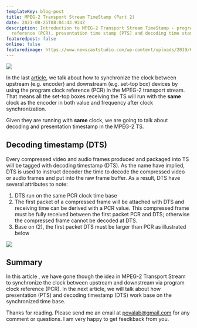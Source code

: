```yaml
---
templateKey: blog-post
title: MPEG-2 Transport Stream TimeStamp (Part 2)
date: 2021-08-25T08:04:43.934Z
description: Introduction to MPEG-2 Transport Stream TimeStamp - program clock
  reference (PCR), presentation time stamp (PTS) and decoding time stamp (DTS).
featuredpost: false
online: false
featuredimage: https://www.newscaststudio.com/wp-content/uploads/2019/02/broadcast-automation-NCS.jpg
---
```

![](https://www.newscaststudio.com/wp-content/uploads/2019/02/broadcast-automation-NCS.jpg)

In the last [article](https://andy.povalab.com/blog/2021-08-23-mpeg-2-transport-stream-timestamp-part-1/), we talk about how to synchronize the clock between upstream (e.g. encoder) and downstream (e.g. set-top box) devices by using the program clock reference (PCR) in the MPEG-2 transport stream. That means all the set-top boxes receiving the TS will run with the **same** clock as the encoder in both value and frequency after clock synchronization.

Given they are running with **same** clock, we are going to talk about decoding and presentation timestamp in the MPEG-2 TS.

## Decoding timestamp (DTS)

Every compressed video and audio frames produced and packaged into TS will be tagged with decoding timestamp (DTS). As the name have implied, DTS is used to instruct decoder the time to decode the compressed video or audio frames and put into the raw frame buffer. As a result, DTS have several attributes to note:

1. DTS run on the same PCR clock time base
2. The first packet of a compressed frame will be attached with DTS and receiving time can be derived with a PCR value. This compressed frame must be fully received between the first packet PCR and DTS; otherwise the compressed frame cannot be decoded at DTS.
3. Base on (2), the first packet DTS must be larger than PCR as illustrated below

![](https://d3i71xaburhd42.cloudfront.net/2d26e07fe9d8c3b881a2334e3f53761d374456ed/4-Figure5-1.png)





## Summary

In this article , we have gone though the idea in MPEG-2 Transport Stream to synchronize the clock between upstream and downstream via program clock reference (PCR). In the next article, we will talk about how presentation (PTS) and decoding timestamp (DTS) work base on the synchronized time base.

Thanks for reading. Please send me an email at povalab@gmail.com for any comment or questions. I am very happy to get feedkback from you.